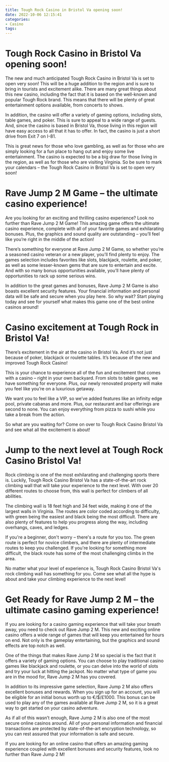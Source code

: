 ```yaml
---
title: Tough Rock Casino in Bristol Va opening soon!
date: 2022-10-06 12:15:41
categories:
- Casino
tags:
---
```



#  Tough Rock Casino in Bristol Va opening soon!

The new and much anticipated Tough Rock Casino in Bristol Va is set to open very soon! This will be a huge addition to the region and is sure to bring in tourists and excitement alike. There are many great things about this new casino, including the fact that it is based on the well-known and popular Tough Rock brand. This means that there will be plenty of great entertainment options available, from concerts to shows.

In addition, the casino will offer a variety of gaming options, including slots, table games, and poker. This is sure to appeal to a wide range of guests. And, since the casino is based in Bristol Va, those living in this region will have easy access to all that it has to offer. In fact, the casino is just a short drive from Exit 7 on I-81.

This is great news for those who love gambling, as well as for those who are simply looking for a fun place to hang out and enjoy some live entertainment. The casino is expected to be a big draw for those living in the region, as well as for those who are visiting Virginia. So be sure to mark your calendars – the Tough Rock Casino in Bristol Va is set to open very soon!

#  Rave Jump 2 M Game – the ultimate casino experience!

Are you looking for an exciting and thrilling casino experience? Look no further than Rave Jump 2 M Game! This amazing game offers the ultimate casino experience, complete with all of your favorite games and exhilarating bonuses. Plus, the graphics and sound quality are outstanding – you’ll feel like you’re right in the middle of the action!

There’s something for everyone at Rave Jump 2 M Game, so whether you’re a seasoned casino veteran or a new player, you’ll find plenty to enjoy. The games selection includes favorites like slots, blackjack, roulette, and poker, as well as some lesser-known gems that are sure to entertain and excite. And with so many bonus opportunities available, you’ll have plenty of opportunities to rack up some serious wins.

In addition to the great games and bonuses, Rave Jump 2 M Game is also boasts excellent security features. Your financial information and personal data will be safe and secure when you play here. So why wait? Start playing today and see for yourself what makes this game one of the best online casinos around!

#  Casino excitement at Tough Rock in Bristol Va!

There’s excitement in the air at the casino in Bristol Va. And it’s not just because of poker, blackjack or roulette tables. It’s because of the new and improved Tough Rock Casino!

This is your chance to experience all of the fun and excitement that comes with a casino – right in your own backyard. From slots to table games, we have something for everyone. Plus, our newly renovated property will make you feel like you’re on a luxurious getaway.

We want you to feel like a VIP, so we’ve added features like an infinity edge pool, private cabanas and more. Plus, our restaurant and bar offerings are second to none. You can enjoy everything from pizza to sushi while you take a break from the action.

So what are you waiting for? Come on over to Tough Rock Casino Bristol Va and see what all the excitement is about!

#  Jump to the next level at Tough Rock Casino Bristol Va!

Rock climbing is one of the most exhilarating and challenging sports there is. Luckily, Tough Rock Casino Bristol Va has a state-of-the-art rock climbing wall that will take your experience to the next level. With over 20 different routes to choose from, this wall is perfect for climbers of all abilities.

The climbing wall is 18 feet high and 34 feet wide, making it one of the largest walls in Virginia. The routes are color coded according to difficulty, with green being the easiest and black being the most difficult. There are also plenty of features to help you progress along the way, including overhangs, caves, and ledges.

If you're a beginner, don't worry – there's a route for you too. The green route is perfect for novice climbers, and there are plenty of intermediate routes to keep you challenged. If you're looking for something more difficult, the black route has some of the most challenging climbs in the area.

No matter what your level of experience is, Tough Rock Casino Bristol Va's rock climbing wall has something for you. Come see what all the hype is about and take your climbing experience to the next level!

#  Get Ready for Rave Jump 2 M – the ultimate casino gaming experience!

If you are looking for a casino gaming experience that will take your breath away, you need to check out Rave Jump 2 M. This new and exciting online casino offers a wide range of games that will keep you entertained for hours on end. Not only is the gameplay entertaining, but the graphics and sound effects are top notch as well.

One of the things that makes Rave Jump 2 M so special is the fact that it offers a variety of gaming options. You can choose to play traditional casino games like blackjack and roulette, or you can delve into the world of slots and try your luck at hitting the jackpot. No matter what type of game you are in the mood for, Rave Jump 2 M has you covered.

In addition to its impressive game selection, Rave Jump 2 M also offers excellent bonuses and rewards. When you sign up for an account, you will be eligible for an initial bonus worth up to €/$/£1000. This bonus can be used to play any of the games available at Rave Jump 2 M, so it is a great way to get started on your casino adventure.

As if all of this wasn’t enough, Rave Jump 2 M is also one of the most secure online casinos around. All of your personal information and financial transactions are protected by state-of-the-art encryption technology, so you can rest assured that your information is safe and secure.

If you are looking for an online casino that offers an amazing gaming experience coupled with excellent bonuses and security features, look no further than Rave Jump 2 M!